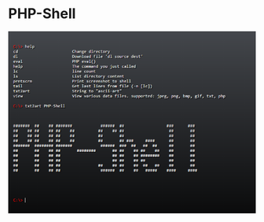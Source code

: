 PHP-Shell
==
![Screenshot of phpshell](https://raw.githubusercontent.com/EJTH/php-shell/master/doc/screenshot-1.png)
